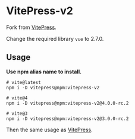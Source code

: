 # VitePress-v2

Fork from [VitePress](https://github.com/vuejs/vitepress).

Change the required library `vue` to 2.7.0.

## Usage

**Use npm alias name to install.**

```shell
# vite@latest
npm i -D vitepress@npm:vitepress-v2

# vite@4
npm i -D vitepress@npm:vitepress-v2@4.0.0-rc.2

# vite@3
npm i -D vitepress@npm:vitepress-v2@3.0.0-rc.2
```

Then the same usage as [VitePress](https://github.com/vuejs/vitepress).

